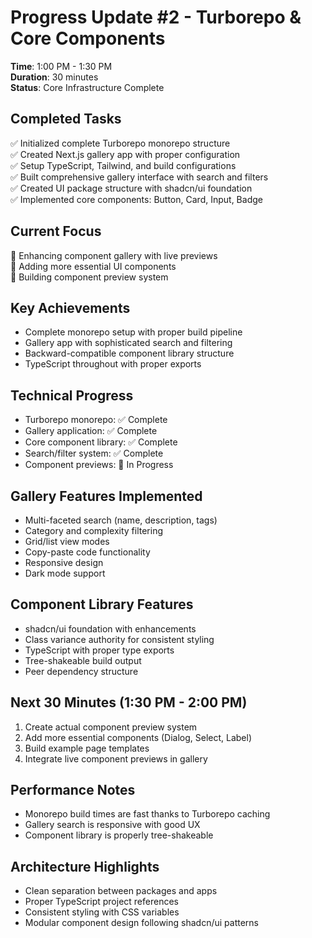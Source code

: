 # Progress Update #2 - Turborepo & Core Components
**Time**: 1:00 PM - 1:30 PM  
**Duration**: 30 minutes  
**Status**: Core Infrastructure Complete

## Completed Tasks
✅ Initialized complete Turborepo monorepo structure  
✅ Created Next.js gallery app with proper configuration  
✅ Setup TypeScript, Tailwind, and build configurations  
✅ Built comprehensive gallery interface with search and filters  
✅ Created UI package structure with shadcn/ui foundation  
✅ Implemented core components: Button, Card, Input, Badge  

## Current Focus
🔄 Enhancing component gallery with live previews  
🔄 Adding more essential UI components  
🔄 Building component preview system  

## Key Achievements
- Complete monorepo setup with proper build pipeline
- Gallery app with sophisticated search and filtering
- Backward-compatible component library structure
- TypeScript throughout with proper exports

## Technical Progress
- Turborepo monorepo: ✅ Complete  
- Gallery application: ✅ Complete
- Core component library: ✅ Complete
- Search/filter system: ✅ Complete
- Component previews: 🔄 In Progress

## Gallery Features Implemented
- Multi-faceted search (name, description, tags)
- Category and complexity filtering
- Grid/list view modes
- Copy-paste code functionality
- Responsive design
- Dark mode support

## Component Library Features
- shadcn/ui foundation with enhancements
- Class variance authority for consistent styling
- TypeScript with proper type exports
- Tree-shakeable build output
- Peer dependency structure

## Next 30 Minutes (1:30 PM - 2:00 PM)
1. Create actual component preview system
2. Add more essential components (Dialog, Select, Label)
3. Build example page templates
4. Integrate live component previews in gallery

## Performance Notes
- Monorepo build times are fast thanks to Turborepo caching
- Gallery search is responsive with good UX
- Component library is properly tree-shakeable

## Architecture Highlights
- Clean separation between packages and apps
- Proper TypeScript project references
- Consistent styling with CSS variables
- Modular component design following shadcn/ui patterns